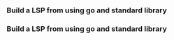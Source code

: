 ### Build a LSP from using go and standard library

### Build a LSP from using go and standard library
